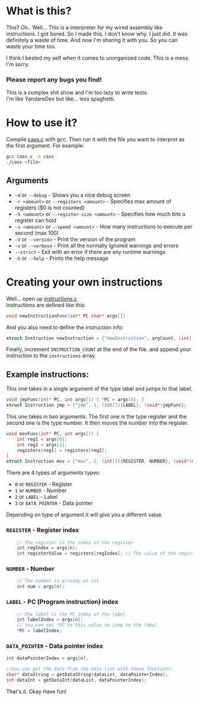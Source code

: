 # What is this?
This? Oh.. Well... This is a interpreter for my wired assembly like instructions.
I got bored. So I made this. I don't know why. I just did. It was definitely a waste of time. And now I'm sharing it with you. So you can waste your time too.

I think I bested my self when it comes to unorganized code. This is a mess. I'm sorry.

### **Please report any bugs you find!**
This is a complex shit show and I'm too lazy to write tests.  
I'm like YandareDev but like... less spaghetti.

# How to use it?
Compile [cass.c](./cass.c) with gcc. Then run it with the file you want to interpret as the first argument. For example:
```bash
gcc cass.c -o cass
./cass <file>
```
## Arguments
- `-d` or `--debug` - Shows you a nice debug screen
- `-r <amount>` or `--registers <amount>` - Specifies max amount of registers ($0 is not counted)
- `-S <amount>` or `--register-size <amount>` - Specifies how much bits a register can hold
- `-s <amount>` or `--speed <amount>` - How many instructions to execute per second (max 100)
- `-V` or `--version` - Print the version of the program
- `-v` or `--verbose` - Print all the normally ignored warnings and errors
- `--strict` - Exit with an error if there are any runtime warnings
- `-h` or `--help` - Prints the help message

# Creating your own instructions
Well... open up [instructions.c](./instructions.c)   
Instructions are defined like this:
```c
void newInstructionFunc(int* PC char* args[])
```
And you also need to define the instruction info:
```c
struct Instruction newInstruction = {"newInstruction", argCount, (int[]){...argType}, (void*)newInstructionFunc};
```
Finally, increment `INSTRUCTION_COUNT` at the end of the file.
and append your instruction to the `instructions` array.

## Example instructions:

This one takes in a single argument of the type label and jumps to that label. 
```c
void jmpFunc(int* PC, int args[]) { *PC = args[0]; }
struct Instruction jmp = {"jmp", 1, (int[]){LABEL}, (void*)jmpFunc};
```
  
This one takes in two arguments. The first one is the type register and the second one is the type number. It then moves the number into the register.
```c
void movFunc(int* PC, int args[]) {
	int reg1 = args[0];
	int reg2 = args[1];
	registers[reg1] = registers[reg2];
}
struct Instruction mov = {"mov", 2, (int[]){REGISTER, NUMBER}, (void*)movFunc};
```

There are 4 types of arguments types:
- `0` or `REGISTER` - Register
- `1` or `NUMBER` - Number
- `2` or `LABEL` - Label
- `3` or `DATA_POINTER` - Data pointer

Depending on type of argument it will give you a different value.
###  `REGISTER` - Register index
```c
	// The register is the index of the register
	int regIndex = args[n];
	int registerValue = registers[regIndex]; // The value of the register
```

### `NUMBER` - Number
```c
	// The number is already an int
	int num = args[n];
```
### `LABEL` - PC (Program instruction) index 
```c
	// The label is the PC index of the label
	int labelIndex = args[n];
	// You can set *PC to this value to jump to the label
	*PC = labelIndex;
```
### `DATA_POINTER` - Data pointer index

```c
int dataPointerIndex = args[n];

//You can get the data from the data list with these functions:
char* dataString = getDataString(dataList, dataPointerIndex);
int dataInt = getDataInt(dataList, dataPointerIndex);
```

That's it.
Okay Have fun!